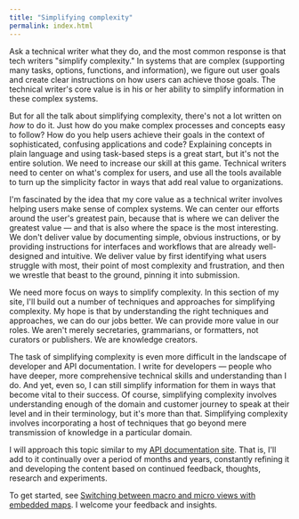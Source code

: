 ```yaml
---
title: "Simplifying complexity"
permalink: index.html
---
```


Ask a technical writer what they do, and the most common response is that tech writers "simplify complexity." In systems that are complex (supporting many tasks, options, functions, and information), we figure out user goals and create clear instructions on how users can achieve those goals. The technical writer's core value is in his or her ability to simplify information in these complex systems.

But for all the talk about simplifying complexity, there's not a lot written on *how* to do it. Just how do you make complex processes and concepts easy to follow? How do you help users achieve their goals in the context of sophisticated, confusing applications and code? Explaining concepts in plain language and using task-based steps is a great start, but it's not the entire solution. We need to increase our skill at this game. Technical writers need to center on what's complex for users, and use all the tools available to turn up the simplicity factor in ways that add real value to organizations.

I'm fascinated by the idea that my core value as a technical writer involves helping users make sense of complex systems. We can center our efforts around the user's greatest pain, because that is where we can deliver the greatest value &mdash; and that is also where the space is the most interesting. We don't deliver value by documenting simple, obvious instructions, or by providing instructions for interfaces and workflows that are already well-designed and intuitive. We deliver value by first identifying what users struggle with most, their point of most complexity and frustration, and then we wrestle that beast to the ground, pinning it into submission.

We need more focus on ways to simplify complexity. In this section of my site, I'll build out a number of techniques and approaches for simplifying complexity. My hope is that by understanding the right techniques and approaches, we can do our jobs better. We can provide more value in our roles. We aren't merely secretaries, grammarians, or formatters, not curators or publishers. We are knowledge creators.

The task of simplifying complexity is even more difficult in the landscape of developer and API documentation. I write for developers &mdash; people who have deeper, more comprehensive technical skills and understanding than I do. And yet, even so, I can still simplify information for them in ways that become vital to their success. Of course, simplifying complexity involves understanding enough of the domain and customer journey to speak at their level and in their terminology, but it's more than that. Simplifying complexity involves incorporating a host of techniques that go beyond mere transmission of knowledge in a particular domain.

I will approach this topic similar to my [API documentation site](http://idratherbewriting.com/learnapidoc/). That is, I'll add to it continually over a period of months and years, constantly refining it and developing the content based on continued feedback, thoughts, research and experiments.

To get started, see [Switching between macro and micro views with embedded maps](http://idratherbewriting.com/simplifying-complexity/macro-micro.html). I welcome your feedback and insights.
